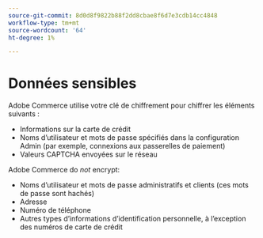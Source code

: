 ```yaml
---
source-git-commit: 8d0d8f9822b88f2dd8cbae8f6d7e3cdb14cc4848
workflow-type: tm+mt
source-wordcount: '64'
ht-degree: 1%

---
```

# Données sensibles

Adobe Commerce utilise votre clé de chiffrement pour chiffrer les éléments suivants :

* Informations sur la carte de crédit
* Noms d’utilisateur et mots de passe spécifiés dans la configuration Admin (par exemple, connexions aux passerelles de paiement)
* Valeurs CAPTCHA envoyées sur le réseau

Adobe Commerce do *not* encrypt:

* Noms d’utilisateur et mots de passe administratifs et clients (ces mots de passe sont hachés)
* Adresse
* Numéro de téléphone
* Autres types d’informations d’identification personnelle, à l’exception des numéros de carte de crédit
